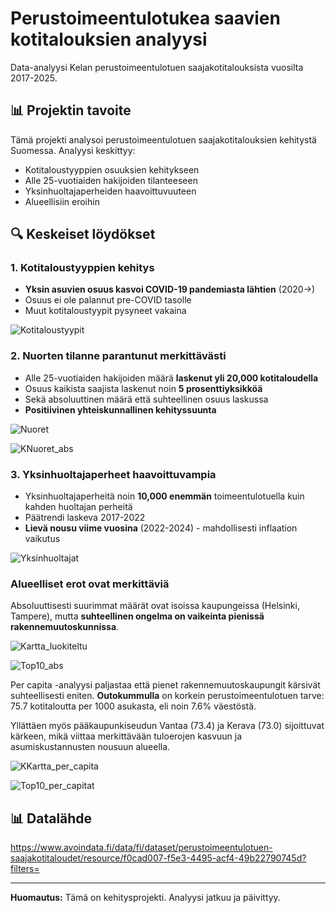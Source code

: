 # Perustoimeentulotukea saavien kotitalouksien analyysi

Data-analyysi Kelan perustoimeentulotuen saajakotitalouksista vuosilta 2017-2025.

## 📊 Projektin tavoite

Tämä projekti analysoi perustoimeentulotuen saajakotitalouksien kehitystä Suomessa. Analyysi keskittyy:

- Kotitaloustyyppien osuuksien kehitykseen
- Alle 25-vuotiaiden hakijoiden tilanteeseen
- Yksinhuoltajaperheiden haavoittuvuuteen
- Alueellisiin eroihin

## 🔍 Keskeiset löydökset

### 1. Kotitaloustyyppien kehitys
- **Yksin asuvien osuus kasvoi COVID-19 pandemiasta lähtien** (2020→)
- Osuus ei ole palannut pre-COVID tasolle
- Muut kotitaloustyypit pysyneet vakaina

  

![Kotitaloustyypit](01_kotitaloustyypit_osuudet.png)


### 2. Nuorten tilanne parantunut merkittävästi
- Alle 25-vuotiaiden hakijoiden määrä **laskenut yli 20,000 kotitaloudella**
- Osuus kaikista saajista laskenut noin **5 prosenttiyksikköä**
- Sekä absoluuttinen määrä että suhteellinen osuus laskussa
- **Positiivinen yhteiskunnallinen kehityssuunta**


![Nuoret](nuoret_osuus_kehitys.png)

![KNuoret_abs](p_nuoret_abs.png)


### 3. Yksinhuoltajaperheet haavoittuvampia
- Yksinhuoltajaperheitä noin **10,000 enemmän** toimeentulotuella kuin kahden huoltajan perheitä
- Päätrendi laskeva 2017-2022
- **Lievä nousu viime vuosina** (2022-2024) - mahdollisesti inflaation vaikutus


![Yksinhuoltajat](perheet_vertailu.png)


### Alueelliset erot ovat merkittäviä

Absoluuttisesti suurimmat määrät ovat isoissa kaupungeissa 
(Helsinki, Tampere), mutta **suhteellinen ongelma on vaikeinta 
pienissä rakennemuutoskunnissa**.


![Kartta_luokiteltu](05_kartta_luokiteltu.png)

![Top10_abs](08_top10_absoluuttiset.png)


Per capita -analyysi paljastaa että pienet rakennemuutoskaupungit 
kärsivät suhteellisesti eniten. **Outokummulla** on korkein 
perustoimeentulotuen tarve: 75.7 kotitaloutta per 1000 asukasta, 
eli noin 7.6% väestöstä. 

Yllättäen myös pääkaupunkiseudun Vantaa (73.4) ja Kerava (73.0) 
sijoittuvat kärkeen, mikä viittaa merkittävään tuloerojen 
kasvuun ja asumiskustannusten nousuun alueella.


![KKartta_per_capita](06_kartta_per_capita.png)

![Top10_per_capitat](07_top10_per_capita.png)


## 📊 Datalähde

https://www.avoindata.fi/data/fi/dataset/perustoimeentulotuen-saajakotitaloudet/resource/f0cad007-f5e3-4495-acf4-49b22790745d?filters=

---

**Huomautus:** Tämä on kehitysprojekti. Analyysi jatkuu ja päivittyy.
